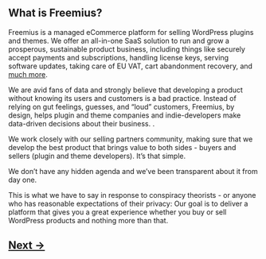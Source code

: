 ## What is Freemius?
Freemius is a managed eCommerce platform for selling WordPress plugins and themes. We offer an all-in-one SaaS solution to run and grow a prosperous, sustainable product business, including things like securely accept payments and subscriptions, handling license keys, serving software updates, taking care of EU VAT, cart abandonment recovery, and [much more](https://freemius.com/wordpress/features-comparison/).

We are avid fans of data and strongly believe that developing a product without knowing its users and customers is a bad practice. Instead of relying on gut feelings, guesses, and “loud” customers, Freemius, by design, helps plugin and theme companies and indie-developers make data-driven decisions about their business. .

We work closely with our selling partners community, making sure that we develop the best product that brings value to both sides - buyers and sellers (plugin and theme developers). It’s that simple. 

We don’t have any hidden agenda and we’ve been transparent about it from day one. 

This is what we have to say in response to conspiracy theorists - or anyone who has reasonable expectations of their privacy: Our goal is to deliver a platform that gives you a great experience whether you buy or sell WordPress products and nothing more than that.

## [Next →](faq-02.md)